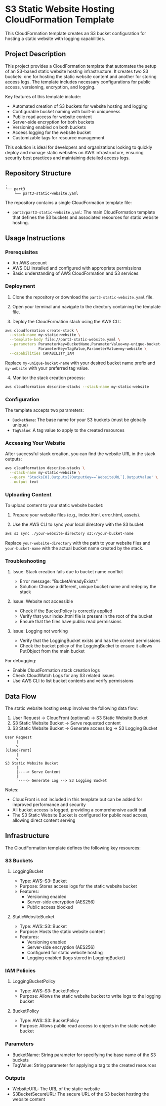# S3 Static Website Hosting CloudFormation Template

This CloudFormation template creates an S3 bucket configuration for hosting a static website with logging capabilities.

## Project Description

This project provides a CloudFormation template that automates the setup of an S3-based static website hosting infrastructure.
It creates two S3 buckets: one for hosting the static website content and another for storing access logs.
The template includes necessary configurations for public access, versioning, encryption, and logging.

Key features of this template include:
- Automated creation of S3 buckets for website hosting and logging
- Configurable bucket naming with built-in uniqueness
- Public read access for website content
- Server-side encryption for both buckets
- Versioning enabled on both buckets
- Access logging for the website bucket
- Customizable tags for resource management

This solution is ideal for developers and organizations looking to quickly deploy and manage static websites on AWS infrastructure, ensuring security best practices and maintaining detailed access logs.

## Repository Structure

```
.
└── part3
    └── part3-static-website.yaml
```

The repository contains a single CloudFormation template file:

- `part3/part3-static-website.yaml`: The main CloudFormation template that defines the S3 buckets and associated resources for static website hosting.

## Usage Instructions

### Prerequisites

- An AWS account
- AWS CLI installed and configured with appropriate permissions
- Basic understanding of AWS CloudFormation and S3 services

### Deployment

1. Clone the repository or download the `part3-static-website.yaml` file.

2. Open your terminal and navigate to the directory containing the template file.

3. Deploy the CloudFormation stack using the AWS CLI:

```bash
aws cloudformation create-stack \
  --stack-name my-static-website \
  --template-body file://part3-static-website.yaml \
  --parameters ParameterKey=BucketName,ParameterValue=my-unique-bucket-name \
               ParameterKey=TagValue,ParameterValue=my-website \
  --capabilities CAPABILITY_IAM
```

Replace `my-unique-bucket-name` with your desired bucket name prefix and `my-website` with your preferred tag value.

4. Monitor the stack creation process:

```bash
aws cloudformation describe-stacks --stack-name my-static-website
```

### Configuration

The template accepts two parameters:

- `BucketName`: The base name for your S3 buckets (must be globally unique)
- `TagValue`: A tag value to apply to the created resources

### Accessing Your Website

After successful stack creation, you can find the website URL in the stack outputs:

```bash
aws cloudformation describe-stacks \
  --stack-name my-static-website \
  --query 'Stacks[0].Outputs[?OutputKey==`WebsiteURL`].OutputValue' \
  --output text
```

### Uploading Content

To upload content to your static website bucket:

1. Prepare your website files (e.g., index.html, error.html, assets).

2. Use the AWS CLI to sync your local directory with the S3 bucket:

```bash
aws s3 sync ./your-website-directory s3://your-bucket-name
```

Replace `your-website-directory` with the path to your website files and `your-bucket-name` with the actual bucket name created by the stack.

### Troubleshooting

1. Issue: Stack creation fails due to bucket name conflict
   - Error message: "BucketAlreadyExists"
   - Solution: Choose a different, unique bucket name and redeploy the stack

2. Issue: Website not accessible
   - Check if the BucketPolicy is correctly applied
   - Verify that your index.html file is present in the root of the bucket
   - Ensure that the files have public read permissions

3. Issue: Logging not working
   - Verify that the LoggingBucket exists and has the correct permissions
   - Check the bucket policy of the LoggingBucket to ensure it allows PutObject from the main bucket

For debugging:
- Enable CloudFormation stack creation logs
- Check CloudWatch Logs for any S3 related issues
- Use AWS CLI to list bucket contents and verify permissions

## Data Flow

The static website hosting setup involves the following data flow:

1. User Request -> CloudFront (optional) -> S3 Static Website Bucket
2. S3 Static Website Bucket -> Serve requested content
3. S3 Static Website Bucket -> Generate access log -> S3 Logging Bucket

```
User Request
     |
     v
[CloudFront]
     |
     v
S3 Static Website Bucket
     |
     |----> Serve Content
     |
     `----> Generate Log --> S3 Logging Bucket
```

Notes:
- CloudFront is not included in this template but can be added for improved performance and security
- All bucket access is logged, providing a comprehensive audit trail
- The S3 Static Website Bucket is configured for public read access, allowing direct content serving

## Infrastructure

The CloudFormation template defines the following key resources:

### S3 Buckets

1. LoggingBucket
   - Type: AWS::S3::Bucket
   - Purpose: Stores access logs for the static website bucket
   - Features:
     * Versioning enabled
     * Server-side encryption (AES256)
     * Public access blocked

2. StaticWebsiteBucket
   - Type: AWS::S3::Bucket
   - Purpose: Hosts the static website content
   - Features:
     * Versioning enabled
     * Server-side encryption (AES256)
     * Configured for static website hosting
     * Logging enabled (logs stored in LoggingBucket)

### IAM Policies

1. LoggingBucketPolicy
   - Type: AWS::S3::BucketPolicy
   - Purpose: Allows the static website bucket to write logs to the logging bucket

2. BucketPolicy
   - Type: AWS::S3::BucketPolicy
   - Purpose: Allows public read access to objects in the static website bucket

### Parameters

- BucketName: String parameter for specifying the base name of the S3 buckets
- TagValue: String parameter for applying a tag to the created resources

### Outputs

- WebsiteURL: The URL of the static website
- S3BucketSecureURL: The secure URL of the S3 bucket hosting the website content